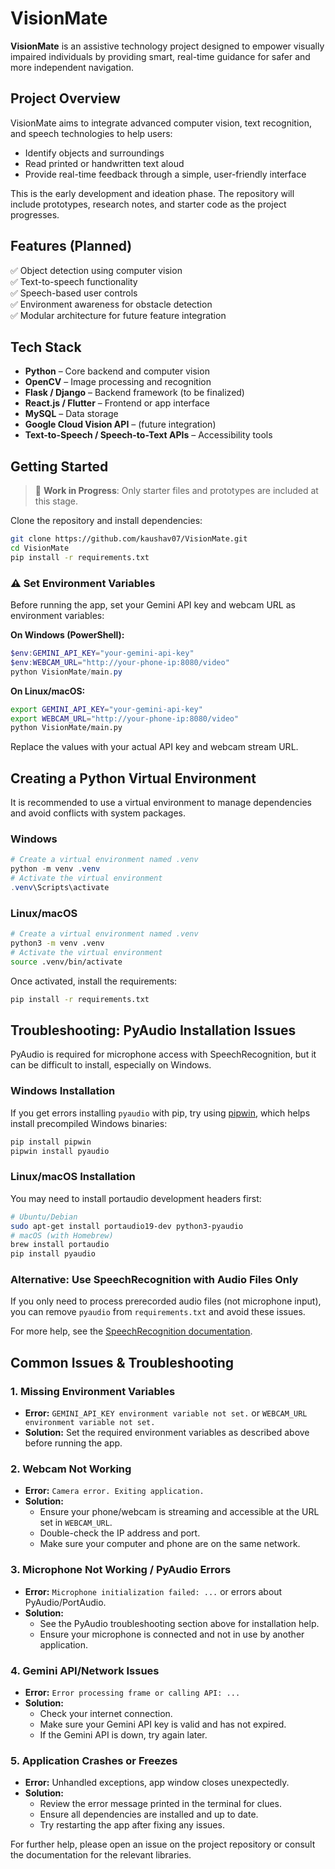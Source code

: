 # VisionMate

**VisionMate** is an assistive technology project designed to empower visually impaired individuals by providing smart, real-time guidance for safer and more independent navigation.

## Project Overview

VisionMate aims to integrate advanced computer vision, text recognition, and speech technologies to help users:
- Identify objects and surroundings
- Read printed or handwritten text aloud
- Provide real-time feedback through a simple, user-friendly interface

This is the early development and ideation phase. The repository will include prototypes, research notes, and starter code as the project progresses.

## Features (Planned)

✅ Object detection using computer vision  
✅ Text-to-speech functionality  
✅ Speech-based user controls  
✅ Environment awareness for obstacle detection  
✅ Modular architecture for future feature integration  

## Tech Stack

- **Python** – Core backend and computer vision  
- **OpenCV** – Image processing and recognition  
- **Flask / Django** – Backend framework (to be finalized)  
- **React.js / Flutter** – Frontend or app interface  
- **MySQL** – Data storage  
- **Google Cloud Vision API** – (future integration)  
- **Text-to-Speech / Speech-to-Text APIs** – Accessibility tools

## Getting Started

> 🚧 **Work in Progress**: Only starter files and prototypes are included at this stage.

Clone the repository and install dependencies:

```bash
git clone https://github.com/kaushav07/VisionMate.git
cd VisionMate
pip install -r requirements.txt
```

### ⚠️ Set Environment Variables
Before running the app, set your Gemini API key and webcam URL as environment variables:

**On Windows (PowerShell):**
```powershell
$env:GEMINI_API_KEY="your-gemini-api-key"
$env:WEBCAM_URL="http://your-phone-ip:8080/video"
python VisionMate/main.py
```

**On Linux/macOS:**
```bash
export GEMINI_API_KEY="your-gemini-api-key"
export WEBCAM_URL="http://your-phone-ip:8080/video"
python VisionMate/main.py
```

Replace the values with your actual API key and webcam stream URL.

## Creating a Python Virtual Environment

It is recommended to use a virtual environment to manage dependencies and avoid conflicts with system packages.

### Windows
```powershell
# Create a virtual environment named .venv
python -m venv .venv
# Activate the virtual environment
.venv\Scripts\activate
```

### Linux/macOS
```bash
# Create a virtual environment named .venv
python3 -m venv .venv
# Activate the virtual environment
source .venv/bin/activate
```

Once activated, install the requirements:
```bash
pip install -r requirements.txt
```

## Troubleshooting: PyAudio Installation Issues

PyAudio is required for microphone access with SpeechRecognition, but it can be difficult to install, especially on Windows.

### Windows Installation
If you get errors installing `pyaudio` with pip, try using [pipwin](https://github.com/lepisma/pipwin), which helps install precompiled Windows binaries:

```powershell
pip install pipwin
pipwin install pyaudio
```

### Linux/macOS Installation
You may need to install portaudio development headers first:

```bash
# Ubuntu/Debian
sudo apt-get install portaudio19-dev python3-pyaudio
# macOS (with Homebrew)
brew install portaudio
pip install pyaudio
```

### Alternative: Use SpeechRecognition with Audio Files Only
If you only need to process prerecorded audio files (not microphone input), you can remove `pyaudio` from `requirements.txt` and avoid these issues.

For more help, see the [SpeechRecognition documentation](https://pypi.org/project/SpeechRecognition/).

## Common Issues & Troubleshooting

### 1. Missing Environment Variables
- **Error:** `GEMINI_API_KEY environment variable not set.` or `WEBCAM_URL environment variable not set.`
- **Solution:** Set the required environment variables as described above before running the app.

### 2. Webcam Not Working
- **Error:** `Camera error. Exiting application.`
- **Solution:**
  - Ensure your phone/webcam is streaming and accessible at the URL set in `WEBCAM_URL`.
  - Double-check the IP address and port.
  - Make sure your computer and phone are on the same network.

### 3. Microphone Not Working / PyAudio Errors
- **Error:** `Microphone initialization failed: ...` or errors about PyAudio/PortAudio.
- **Solution:**
  - See the PyAudio troubleshooting section above for installation help.
  - Ensure your microphone is connected and not in use by another application.

### 4. Gemini API/Network Issues
- **Error:** `Error processing frame or calling API: ...`
- **Solution:**
  - Check your internet connection.
  - Make sure your Gemini API key is valid and has not expired.
  - If the Gemini API is down, try again later.

### 5. Application Crashes or Freezes
- **Error:** Unhandled exceptions, app window closes unexpectedly.
- **Solution:**
  - Review the error message printed in the terminal for clues.
  - Ensure all dependencies are installed and up to date.
  - Try restarting the app after fixing any issues.

For further help, please open an issue on the project repository or consult the documentation for the relevant libraries.
